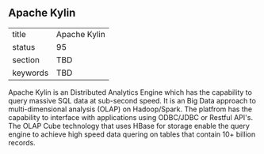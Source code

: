 ## Apache Kylin


|          |              |
| -------- | ------------ |
| title    | Apache Kylin |
| status   | 95           |
| section  | TBD          |
| keywords | TBD          |



Apache Kylin is an Distributed Analytics Engine which has the capability
to query massive SQL data at sub-second speed. It is an Big Data
approach to multi-dimensional analysis (OLAP) on Hadoop/Spark. The
platfrom has the capability to interface with applications using
ODBC/JDBC or Restful API's. The OLAP Cube technology that uses HBase for
storage enable the query engine to achieve high speed data quering on
tables that contain 10+ billion records.
